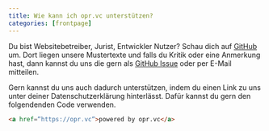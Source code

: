 ```yaml
---
title: Wie kann ich opr.vc unterstützen?
categories: [frontpage]
---
```


Du bist Websitebetreiber, Jurist, Entwickler Nutzer? Schau dich auf [GitHub](https://github.com/oprvc/oprvc.github.io/tree/source/_docs) um. Dort liegen unsere Mustertexte und falls du Kritik oder eine Anmerkung hast, dann kannst du uns die gern als [GitHub Issue](https://github.com/oprvc/oprvc.github.io/issues) oder per E-Mail mitteilen.

Gern kannst du uns auch dadurch unterstützen, indem du einen Link zu uns unter deiner Datenschutzerklärung hinterlässt. Dafür kannst du gern den folgendenden Code verwenden.
```html
<a href=“https://opr.vc“>powered by opr.vc</a>
```